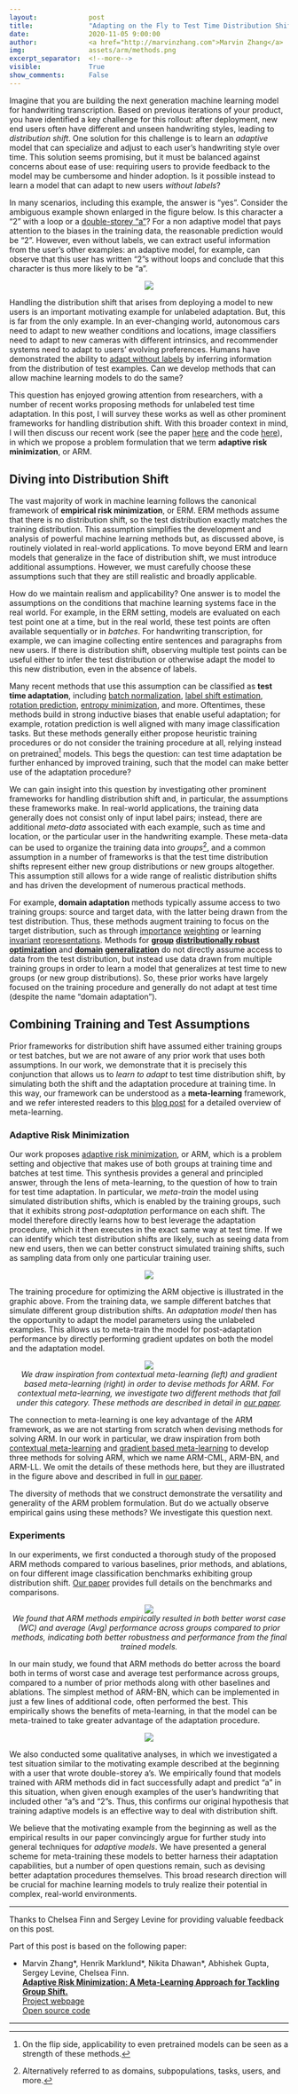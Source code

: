 ```yaml
---
layout:             post
title:              "Adapting on the Fly to Test Time Distribution Shift"
date:               2020-11-05 9:00:00
author:             <a href="http://marvinzhang.com">Marvin Zhang</a>
img:                assets/arm/methods.png
excerpt_separator:  <!--more-->
visible:            True
show_comments:      False
---
```


<meta name="twitter:title" content="Adapting on the Fly to Test Time Distribution Shift">
<meta name="twitter:card" content="summary_image">
<meta name="twitter:image" content="https://bair.berkeley.edu/static/blog/arm/methods.png">

Imagine that you are building the next generation machine learning model for handwriting transcription. Based on previous iterations of your product, you have identified a key challenge for this rollout: after deployment, new end users often have different and unseen handwriting styles, leading to *distribution shift*. One solution for this challenge is to learn an *adaptive* model that can specialize and adjust to each user’s handwriting style over time. This solution seems promising, but it must be balanced against concerns about ease of use: requiring users to provide feedback to the model may be cumbersome and hinder adoption. Is it possible instead to learn a model that can adapt to new users *without labels*?

<!--more-->

In many scenarios, including this example, the answer is “yes”. Consider the ambiguous example shown enlarged in the figure below. Is this character a “2” with a loop or a [double-storey “a”](https://en.wikipedia.org/wiki/A#English)? For a non adaptive model that pays attention to the biases in the training data, the reasonable prediction would be “2”. However, even without labels, we can extract useful information from the user’s other examples: an adaptive model, for example, can observe that this user has written “2”s without loops and conclude that this character is thus more likely to be “a”.

<p style="text-align:center;">
<img src="https://bair.berkeley.edu/static/blog/arm/intro.gif" width="">
<br />
</p>

Handling the distribution shift that arises from deploying a model to new users is an important motivating example for unlabeled adaptation. But, this is far from the only example. In an ever-changing world, autonomous cars need to adapt to new weather conditions and locations, image classifiers need to adapt to new cameras with different intrinsics, and recommender systems need to adapt to users’ evolving preferences. Humans have demonstrated the ability to [adapt without labels](http://pages.cs.wisc.edu/~jerryzhu/pub/tie.pdf) by inferring information from the distribution of test examples. Can we develop methods that can allow machine learning models to do the same?

This question has enjoyed growing attention from researchers, with a number of recent works proposing methods for unlabeled test time adaptation. In this post, I will survey these works as well as other prominent frameworks for handling distribution shift. With this broader context in mind, I will then discuss our recent work (see the paper [here](https://arxiv.org/abs/2007.02931) and the code [here](https://github.com/henrikmarklund/arm)), in which we propose a problem formulation that we term **adaptive risk minimization**, or ARM.

## Diving into Distribution Shift

The vast majority of work in machine learning follows the canonical framework of **empirical risk minimization**, or ERM. ERM methods assume that there is no distribution shift, so the test distribution exactly matches the training distribution. This assumption simplifies the development and analysis of powerful machine learning methods but, as discussed above, is routinely violated in real-world applications. To move beyond ERM and learn models that generalize in the face of distribution shift, we must introduce additional assumptions. However, we must carefully choose these assumptions such that they are still realistic and broadly applicable.

How do we maintain realism and applicability? One answer is to model the assumptions on the conditions that machine learning systems face in the real world. For example, in the ERM setting, models are evaluated on each test point one at a time, but in the real world, these test points are often available sequentially or in *batches*. For handwriting transcription, for example, we can imagine collecting entire sentences and paragraphs from new users. If there is distribution shift, observing multiple test points can be useful either to infer the test distribution or otherwise adapt the model to this new distribution, even in the absence of labels.

Many recent methods that use this assumption can be classified as **test time adaptation**, including [batch normalization](https://arxiv.org/abs/1603.04779), [label shift estimation](https://arxiv.org/abs/1802.03916), [rotation prediction](https://arxiv.org/abs/1909.13231), [entropy minimization](https://arxiv.org/abs/2006.10726), and more. Oftentimes, these methods build in strong inductive biases that enable useful adaptation; for example, rotation prediction is well aligned with many image classification tasks. But these methods generally either propose heuristic training procedures or do not consider the training procedure at all, relying instead on pretrained[^pretrained] models. This begs the question: can test time adaptation be further enhanced by improved training, such that the model can make better use of the adaptation procedure?

We can gain insight into this question by investigating other prominent frameworks for handling distribution shift and, in particular, the assumptions these frameworks make. In real-world applications, the training data generally does not consist only of input label pairs; instead, there are additional *meta-data* associated with each example, such as time and location, or the particular user in the handwriting example. These meta-data can be used to organize the training data into *groups*[^groups], and a common assumption in a number of frameworks is that the test time distribution shifts represent either new group distributions or new groups altogether. This assumption still allows for a wide range of realistic distribution shifts and has driven the development of numerous practical methods.

For example, **domain adaptation** methods typically assume access to two training groups: source and target data, with the latter being drawn from the test distribution. Thus, these methods augment training to focus on the target distribution, such as through [importance](https://citeseerx.ist.psu.edu/viewdoc/download?doi=10.1.1.370.4921&rep=rep1&type=pdf) [weighting](http://sifaka.cs.uiuc.edu/czhai/pub/acl07.pdf) or learning [invariant](https://arxiv.org/abs/1505.07818) [representations](https://arxiv.org/abs/1702.05464). Methods for [**group**](http://papers.neurips.cc/paper/3019-mixture-regression-for-covariate-shift.pdf) [**distributionally robust**](https://arxiv.org/abs/1611.02041) [**optimization**](https://arxiv.org/abs/1911.08731) and [**domain**](https://papers.nips.cc/paper/4312-generalizing-from-several-related-classification-tasks-to-a-new-unlabeled-sample) [**generalization**](https://arxiv.org/abs/2007.01434) do not directly assume access to data from the test distribution, but instead use data drawn from multiple training groups in order to learn a model that generalizes at test time to new groups (or new group distributions). So, these prior works have largely focused on the training procedure and generally do not adapt at test time (despite the name “domain adaptation”).


## Combining Training and Test Assumptions


Prior frameworks for distribution shift have assumed either training groups or test batches, but we are not aware of any prior work that uses both assumptions. In our work, we demonstrate that it is precisely this conjunction that allows us to *learn to adapt* to test time distribution shift, by simulating both the shift and the adaptation procedure at training time. In this way, our framework can be understood as a **meta-learning** framework, and we refer interested readers to this [blog post](https://bair.berkeley.edu/blog/2017/07/18/learning-to-learn/) for a detailed overview of meta-learning.

### Adaptive Risk Minimization

Our work proposes [adaptive risk minimization](https://arxiv.org/abs/2007.02931), or ARM, which is a problem setting and objective that makes use of both groups at training time and batches at test time. This synthesis provides a general and principled answer, through the lens of meta-learning, to the question of how to train for test time adaptation. In particular, we *meta-train* the model using simulated distribution shifts, which is enabled by the training groups, such that it exhibits strong *post-adaptation* performance on each shift. The model therefore directly learns how to best leverage the adaptation procedure, which it then executes in the exact same way at test time. If we can identify which test distribution shifts are likely, such as seeing data from new end users, then we can better construct simulated training shifts, such as sampling data from only one particular training user.

<p style="text-align:center;">
<img src="https://bair.berkeley.edu/static/blog/arm/arm.gif" width="">
<br />
</p>

The training procedure for optimizing the ARM objective is illustrated in the graphic above. From the training data, we sample different batches that simulate different group distribution shifts. An *adaptation model* then has the opportunity to adapt the model parameters using the unlabeled examples. This allows us to meta-train the model for post-adaptation performance by directly performing gradient updates on both the model and the adaptation model.

<p style="text-align:center;">
<img src="https://bair.berkeley.edu/static/blog/arm/methods.png" width="">
<br />
<i>
We draw inspiration from contextual meta-learning (left) and gradient based meta-learning (right) in order to devise methods for ARM. For contextual meta-learning, we investigate two different methods that fall under this category. These methods are described in detail in <a href="https://arxiv.org/abs/2007.02931">our paper</a>.
</i>
</p>

The connection to meta-learning is one key advantage of the ARM framework, as we are not starting from scratch when devising methods for solving ARM. In our work in particular, we draw inspiration from both [contextual meta-learning](https://arxiv.org/abs/1807.01613) and [gradient based meta-learning](https://arxiv.org/abs/1703.03400) to develop three methods for solving ARM, which we name ARM-CML, ARM-BN, and ARM-LL. We omit the details of these methods here, but they are illustrated in the figure above and described in full in [our paper](https://arxiv.org/abs/2007.02931).

The diversity of methods that we construct demonstrate the versatility and generality of the ARM problem formulation. But do we actually observe empirical gains using these methods? We investigate this question next.

### Experiments

In our experiments, we first conducted a thorough study of the proposed ARM methods compared to various baselines, prior methods, and ablations, on four different image classification benchmarks exhibiting group distribution shift. [Our paper](https://arxiv.org/abs/2007.02931) provides full details on the benchmarks and comparisons.

<p style="text-align:center;">
<img src="https://bair.berkeley.edu/static/blog/arm/results.png" width="">
<br />
<i>
We found that ARM methods empirically resulted in both better worst case (WC) and average (Avg) performance across groups compared to prior methods, indicating both better robustness and performance from the final trained models.
</i>
</p>

In our main study, we found that ARM methods do better across the board both in terms of worst case and average test performance across groups, compared to a number of prior methods along with other baselines and ablations. The simplest method of ARM-BN, which can be implemented in just a few lines of additional code, often performed the best. This empirically shows the benefits of meta-learning, in that the model can be meta-trained to take greater advantage of the adaptation procedure.

<p style="text-align:center;">
<img src="https://bair.berkeley.edu/static/blog/arm/femnist.gif" width="">
<br />
</p>

We also conducted some qualitative analyses, in which we investigated a test situation similar to the motivating example described at the beginning with a user that wrote double-storey a’s. We empirically found that models trained with ARM methods did in fact successfully adapt and predict “a” in this situation, when given enough examples of the user’s handwriting that included other “a”s and “2”s. Thus, this confirms our original hypothesis that training adaptive models is an effective way to deal with distribution shift.

We believe that the motivating example from the beginning as well as the empirical results in our paper convincingly argue for further study into general techniques for *adaptive models*. We have presented a general scheme for meta-training these models to better harness their adaptation capabilities, but a number of open questions remain, such as devising better adaptation procedures themselves. This broad research direction will be crucial for machine learning models to truly realize their potential in complex, real-world environments.

<hr>

Thanks to Chelsea Finn and Sergey Levine for providing valuable feedback on this post.

Part of this post is based on the following paper:

- Marvin Zhang\*, Henrik Marklund\*, Nikita Dhawan\*, Abhishek Gupta, Sergey Levine, Chelsea Finn.<br>
  [**Adaptive Risk Minimization: A Meta-Learning Approach for Tackling Group Shift.**](https://arxiv.org/abs/2007.02931)<br>
  [Project webpage](https://sites.google.com/view/adaptive-risk-minimization)<br>
  [Open source code](https://github.com/henrikmarklund/arm)


<hr>

[^pretrained]: On the flip side, applicability to even pretrained models can be seen as a strength of these methods.
[^groups]: Alternatively referred to as domains, subpopulations, tasks, users, and more.
